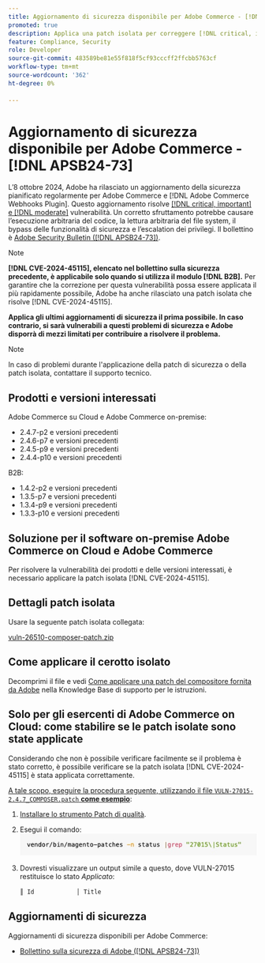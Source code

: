 ```yaml
---
title: Aggiornamento di sicurezza disponibile per Adobe Commerce - [!DNL APSB24-73]
promoted: true
description: Applica una patch isolata per correggere [!DNL critical, important, and moderate vulnerabilities] le istanze di Adobe Commerce 2.4.7-p2, 2.4.6-p7, 2.4.5-p9, 2.4.4-p10 e delle versioni precedenti che eseguono solo il modulo [!DNL B2B] .
feature: Compliance, Security
role: Developer
source-git-commit: 483589be81e55f818f5cf93cccff2ffcbb5763cf
workflow-type: tm+mt
source-wordcount: '362'
ht-degree: 0%

---
```


# Aggiornamento di sicurezza disponibile per Adobe Commerce - [!DNL APSB24-73]

L’8 ottobre 2024, Adobe ha rilasciato un aggiornamento della sicurezza pianificato regolarmente per Adobe Commerce e [!DNL Adobe Commerce Webhooks Plugin].
Questo aggiornamento risolve [[!DNL critical, important] e  [!DNL moderate]](https://helpx.adobe.com/security/severity-ratings.html) vulnerabilità. Un corretto sfruttamento potrebbe causare l’esecuzione arbitraria del codice, la lettura arbitraria del file system, il bypass delle funzionalità di sicurezza e l’escalation dei privilegi. Il bollettino è [Adobe Security Bulletin ([!DNL APSB24-73])](https://helpx.adobe.com/security/products/magento/apsb24-73.html).

>[!NOTE]
>
>**[!DNL CVE-2024-45115], elencato nel bollettino sulla sicurezza precedente, è applicabile solo quando si utilizza il modulo [!DNL B2B].** Per garantire che la correzione per questa vulnerabilità possa essere applicata il più rapidamente possibile, Adobe ha anche rilasciato una patch isolata che risolve [!DNL CVE-2024-45115].

**Applica gli ultimi aggiornamenti di sicurezza il prima possibile. In caso contrario, si sarà vulnerabili a questi problemi di sicurezza e Adobe disporrà di mezzi limitati per contribuire a risolvere il problema.**

>[!NOTE]
>
>In caso di problemi durante l&#39;applicazione della patch di sicurezza o della patch isolata, contattare il supporto tecnico.

## Prodotti e versioni interessati

Adobe Commerce su Cloud e Adobe Commerce on-premise:

* 2.4.7-p2 e versioni precedenti
* 2.4.6-p7 e versioni precedenti
* 2.4.5-p9 e versioni precedenti
* 2.4.4-p10 e versioni precedenti

B2B:

* 1.4.2-p2 e versioni precedenti
* 1.3.5-p7 e versioni precedenti
* 1.3.4-p9 e versioni precedenti
* 1.3.3-p10 e versioni precedenti


## Soluzione per il software on-premise Adobe Commerce on Cloud e Adobe Commerce

Per risolvere la vulnerabilità dei prodotti e delle versioni interessati, è necessario applicare la patch isolata [!DNL CVE-2024-45115].

## Dettagli patch isolata

Usare la seguente patch isolata collegata:

[vuln-26510-composer-patch.zip](assets/vuln-26510-composer-patch.zip)

## Come applicare il cerotto isolato

Decomprimi il file e vedi [Come applicare una patch del compositore fornita da Adobe](https://experienceleague.adobe.com/docs/commerce-knowledge-base/kb/how-to/how-to-apply-a-composer-patch-provided-by-magento.html) nella Knowledge Base di supporto per le istruzioni.

## Solo per gli esercenti di Adobe Commerce on Cloud: come stabilire se le patch isolate sono state applicate

Considerando che non è possibile verificare facilmente se il problema è stato corretto, è possibile verificare se la patch isolata [!DNL CVE-2024-45115] è stata applicata correttamente.

<u>A tale scopo, eseguire la procedura seguente, utilizzando il file `VULN-27015-2.4.7_COMPOSER.patch` **come esempio**</u>:

1. [Installare lo strumento Patch di qualità](https://experienceleague.adobe.com/docs/commerce-operations/tools/quality-patches-tool/usage.html).
1. Esegui il comando:<br>
   ![cve-2024-34102-tell-if-patch-apply-code](assets/cve-2024-34102-tell-if-patch-applied-code.png)
1. Dovresti visualizzare un output simile a questo, dove VULN-27015 restituisce lo stato *Applicato*:

   ```bash
   ║ Id            │ Title                                                        │ Category        │ Origin                 │ Status      │ Details                                          ║ ║ N/A           │ ../m2-hotfixes/VULN-27015-2.4.7_COMPOSER_patch.patch      │ Other           │ Local                  │ Applied     │ Patch type: Custom                                
   ```

<!-- For Step 2:
     ```bash
    vendor/bin/magento-patches -n status |grep "27015\|Status"
     ```
-->

## Aggiornamenti di sicurezza

Aggiornamenti di sicurezza disponibili per Adobe Commerce:

* [Bollettino sulla sicurezza di Adobe ([!DNL APSB24-73])](https://helpx.adobe.com/security/products/magento/apsb24-73.html)

